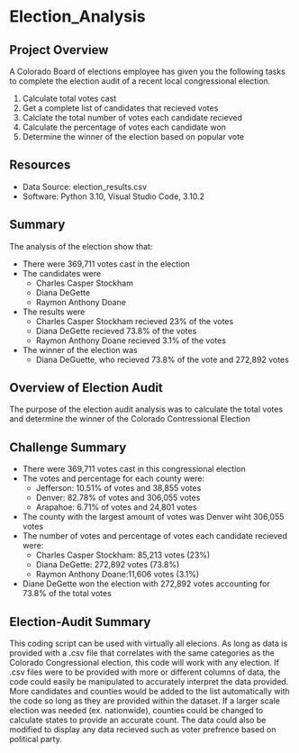 # Election_Analysis

## Project Overview
A Colorado Board of elections employee has given you the following tasks to complete the election audit of a recent local congressional election.
1. Calculate total votes cast
2. Get a complete list of candidates that recieved votes
3. Calclate the total number of votes each candidate recieved
4. Calculate the percentage of votes each candidate won
5. Determine the winner of the election based on popular vote

## Resources
- Data Source: election_results.csv
- Software: Python 3.10, Visual Studio Code, 3.10.2

## Summary
The analysis of the election show that:
- There were 369,711 votes cast in the election
- The candidates were
  - Charles Casper Stockham
  - Diana DeGette
  - Raymon Anthony Doane
- The results were
  - Charles Casper Stockham recieved 23% of the votes
  - Diana DeGette recieved 73.8% of the votes
  - Raymon Anthony Doane recieved 3.1% of the votes
- The winner of the election was
  - Diana DeGuette, who recieved 73.8% of the vote and 272,892 votes

## Overview of Election Audit
  The purpose of the election audit analysis was to calculate the total votes and determine the winner of the Colorado Contressional Election

## Challenge Summary
- There were 369,711 votes cast in this congressional election
- The votes and percentage for each county were:
  - Jefferson: 10.51% of votes and 38,855 votes
  - Denver: 82.78% of votes and 306,055 votes
  - Arapahoe: 6.71% of votes and 24,801 votes
- The county with the largest amount of votes was Denver wiht 306,055 votes
- The number of votes and percentage of votes each candidate recieved were: 
   - Charles Casper Stockham: 85,213 votes (23%)
   - Diana DeGette: 272,892 votes (73.8%)
   - Raymon Anthony Doane:11,606 votes (3.1%)
- Diane DeGette won the election with 272,892 votes accounting for 73.8% of the total votes
## Election-Audit Summary
  This coding script can be used with virtually all elecions. As long as data is provided with a .csv file that correlates with the same categories as the Colorado Congressional election, this code will work with any election. If .csv files were to be provided with more or different columns of data, the code could easily be manipulated to accurately interpret the data provided. More candidates and counties would be added to the list automatically with the code so long as they are provided within the dataset. If a larger scale election was needed (ex. nationwide), counties could be changed to calculate states to provide an accurate count. The data could also be modified to display any data recieved such as voter prefrence based on political party. 
